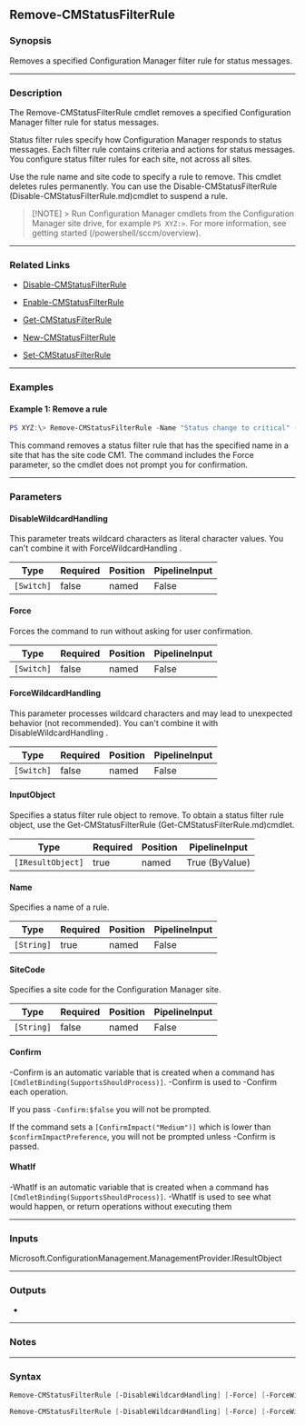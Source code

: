 Remove-CMStatusFilterRule
-------------------------




### Synopsis
Removes a specified Configuration Manager filter rule for status messages.



---


### Description

The Remove-CMStatusFilterRule cmdlet removes a specified Configuration Manager filter rule for status messages.



Status filter rules specify how Configuration Manager responds to status messages. Each filter rule contains criteria and actions for status messages. You configure status filter rules for each site, not across all sites.



Use the rule name and site code to specify a rule to remove. This cmdlet deletes rules permanently. You can use the Disable-CMStatusFilterRule (Disable-CMStatusFilterRule.md)cmdlet to suspend a rule.



> [!NOTE] > Run Configuration Manager cmdlets from the Configuration Manager site drive, for example `PS XYZ:>`. For more information, see getting started (/powershell/sccm/overview).



---


### Related Links
* [Disable-CMStatusFilterRule](Disable-CMStatusFilterRule)



* [Enable-CMStatusFilterRule](Enable-CMStatusFilterRule)



* [Get-CMStatusFilterRule](Get-CMStatusFilterRule)



* [New-CMStatusFilterRule](New-CMStatusFilterRule)



* [Set-CMStatusFilterRule](Set-CMStatusFilterRule)





---


### Examples
#### Example 1: Remove a rule
```PowerShell
PS XYZ:\> Remove-CMStatusFilterRule -Name "Status change to critical" -SiteCode "CM1" -Force
```
This command removes a status filter rule that has the specified name in a site that has the site code CM1. The command includes the Force parameter, so the cmdlet does not prompt you for confirmation.


---


### Parameters
#### **DisableWildcardHandling**

This parameter treats wildcard characters as literal character values. You can't combine it with ForceWildcardHandling .






|Type      |Required|Position|PipelineInput|
|----------|--------|--------|-------------|
|`[Switch]`|false   |named   |False        |



#### **Force**

Forces the command to run without asking for user confirmation.






|Type      |Required|Position|PipelineInput|
|----------|--------|--------|-------------|
|`[Switch]`|false   |named   |False        |



#### **ForceWildcardHandling**

This parameter processes wildcard characters and may lead to unexpected behavior (not recommended). You can't combine it with DisableWildcardHandling .






|Type      |Required|Position|PipelineInput|
|----------|--------|--------|-------------|
|`[Switch]`|false   |named   |False        |



#### **InputObject**

Specifies a status filter rule object to remove. To obtain a status filter rule object, use the Get-CMStatusFilterRule (Get-CMStatusFilterRule.md)cmdlet.






|Type             |Required|Position|PipelineInput |
|-----------------|--------|--------|--------------|
|`[IResultObject]`|true    |named   |True (ByValue)|



#### **Name**

Specifies a name of a rule.






|Type      |Required|Position|PipelineInput|
|----------|--------|--------|-------------|
|`[String]`|true    |named   |False        |



#### **SiteCode**

Specifies a site code for the Configuration Manager site.






|Type      |Required|Position|PipelineInput|
|----------|--------|--------|-------------|
|`[String]`|false   |named   |False        |



#### **Confirm**
-Confirm is an automatic variable that is created when a command has ```[CmdletBinding(SupportsShouldProcess)]```.
-Confirm is used to -Confirm each operation.

If you pass ```-Confirm:$false``` you will not be prompted.


If the command sets a ```[ConfirmImpact("Medium")]``` which is lower than ```$confirmImpactPreference```, you will not be prompted unless -Confirm is passed.

#### **WhatIf**
-WhatIf is an automatic variable that is created when a command has ```[CmdletBinding(SupportsShouldProcess)]```.
-WhatIf is used to see what would happen, or return operations without executing them


---


### Inputs
Microsoft.ConfigurationManagement.ManagementProvider.IResultObject





---


### Outputs
* 






---


### Notes




---


### Syntax
```PowerShell
Remove-CMStatusFilterRule [-DisableWildcardHandling] [-Force] [-ForceWildcardHandling] -InputObject <IResultObject> [-Confirm] [-WhatIf] [<CommonParameters>]
```
```PowerShell
Remove-CMStatusFilterRule [-DisableWildcardHandling] [-Force] [-ForceWildcardHandling] -Name <String> [-SiteCode <String>] [-Confirm] [-WhatIf] [<CommonParameters>]
```
